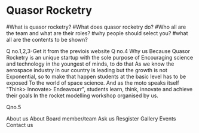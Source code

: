 # Quasor Rocketry

#What is quasor rocketry?
#What does quasor rocketry do?
#Who all are the team and what are their roles?
#why people should select you?
#what all are the contents to be shown?

Q no.1,2,3-Get it from the previois website
Q no.4 
Why us Because
Quasor Rocketry is an unique startup with the sole purpose of
Encouraging science and technology in the youngest of minds, to do that 
As we know the aerospace industry in our country is leading but the growth is not
Exponential, so to make that happen students at the basic level has to be exposed 
To the world of space science.
And as the moto speaks itself "Think> Innovate> Endeavourr", students learn, think, innovate and achieve their goals
In the rocket modelling workshop organised by us.

Qno.5

About us
About Board member/team
Ask us
Resgister
Gallery
Events
Contact us


